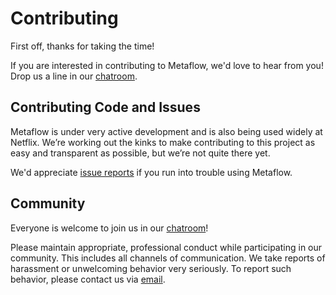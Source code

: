 # Contributing

First off, thanks for taking the time! 

If you are interested in contributing to Metaflow, we'd love to hear from you! Drop us a line
in our [chatroom](http://chat.metaflow.org).

## Contributing Code and Issues
Metaflow is under very active development and is also being used widely at Netflix. We’re 
working out the kinks to make contributing to this project as easy and transparent as possible, 
but we’re not quite there yet.

We'd appreciate [issue reports](https://github.com/Netflix/metaflow/issues) if you run into trouble 
using Metaflow.

## Community

Everyone is welcome to join us in our [chatroom](http://chat.metaflow.org)!

Please maintain appropriate, professional conduct while participating in our community. This includes all channels of
communication. We take reports of harassment or unwelcoming behavior very seriously. To report such behavior, please 
contact us via [email](mailto:help@metaflow.org). 
